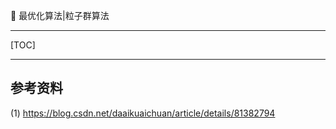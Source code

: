 👏 最优化算法|粒子群算法

---
[TOC]

---
## 参考资料
(1) https://blog.csdn.net/daaikuaichuan/article/details/81382794  